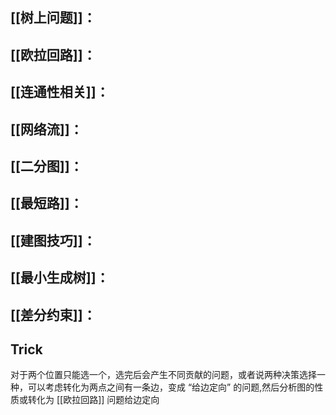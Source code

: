 
## [[树上问题]]：

## [[欧拉回路]]：
## [[连通性相关]]：
## [[网络流]]：

## [[二分图]]：
## [[最短路]]：

## [[建图技巧]]：

## [[最小生成树]]：
## [[差分约束]]：

## Trick

对于两个位置只能选一个，选完后会产生不同贡献的问题，或者说两种决策选择一种，可以考虑转化为两点之间有一条边，变成 “给边定向” 的问题,然后分析图的性质或转化为 [[欧拉回路]] 问题给边定向

